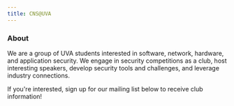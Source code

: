 ```yaml
---
title: CNS@UVA
---
```


### About

We are a group of UVA students interested in software, network, hardware, and
application security. We engage in security competitions as a club, host interesting
speakers, develop security tools and challenges, and leverage industry connections.

If you're interested, sign up for our mailing list below to receive club
information!
